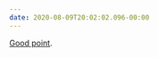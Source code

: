 ```yaml
---
date: 2020-08-09T20:02:02.096-00:00
---
```

[Good point](https://twitter.com/thomas_k_r/status/1292470066005577733?s=21).
